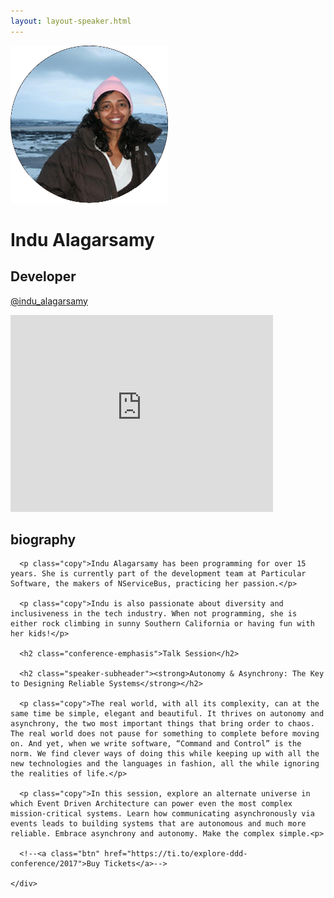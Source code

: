 ```yaml
---
layout: layout-speaker.html
---
```


<div class="container section featured-speaker">
  <div class="row">
    <div class="col-xs-12 col-sm-2 img-container">
      <img class="speaker-page-img" src="../img/speakers/Indu-Alagarsamy-ON.png" />
      </div>
    <div class="col-xs-12 col-sm-10 copy-container">
      <h1 class="speaker-header">Indu Alagarsamy</h1>
      <h2 class="speaker-subtitle">Developer</h2>
      <p class="copy"><a class="speaker-handle" href="https://twitter.com/@indu_alagarsamy" target="_blank">@indu_alagarsamy</a></p>
      <div class="video-responsive">
        <iframe width="420" height="315" src="http://www.youtube.com/embed/v-7RevY6No4" frameborder="0" allowfullscreen></iframe>
      </div>
      <h2 class="speaker-subheader"><strong>biography</strong></h2>

      <p class="copy">Indu Alagarsamy has been programming for over 15 years. She is currently part of the development team at Particular Software, the makers of NServiceBus, practicing her passion.</p>

      <p class="copy">Indu is also passionate about diversity and inclusiveness in the tech industry. When not programming, she is either rock climbing in sunny Southern California or having fun with her kids!</p>

      <h2 class="conference-emphasis">Talk Session</h2>

      <h2 class="speaker-subheader"><strong>Autonomy & Asynchrony: The Key to Designing Reliable Systems</strong></h2>

      <p class="copy">The real world, with all its complexity, can at the same time be simple, elegant and beautiful. It thrives on autonomy and asynchrony, the two most important things that bring order to chaos. The real world does not pause for something to complete before moving on. And yet, when we write software, “Command and Control” is the norm. We find clever ways of doing this while keeping up with all the new technologies and the languages in fashion, all the while ignoring the realities of life.</p>

      <p class="copy">In this session, explore an alternate universe in which Event Driven Architecture can power even the most complex mission-critical systems. Learn how communicating asynchronously via events leads to building systems that are autonomous and much more reliable. Embrace asynchrony and autonomy. Make the complex simple.<p>

      <!--<a class="btn" href="https://ti.to/explore-ddd-conference/2017">Buy Tickets</a>-->

    </div>
</div>
</div>
